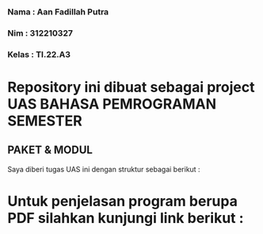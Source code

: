 ### Nama : Aan Fadillah Putra
### Nim : 312210327
### Kelas : TI.22.A3


# Repository ini dibuat sebagai project UAS BAHASA PEMROGRAMAN SEMESTER 
## PAKET & MODUL

Saya diberi tugas UAS ini dengan struktur sebagai berikut : 





# Untuk penjelasan program berupa PDF silahkan kunjungi link berikut :

